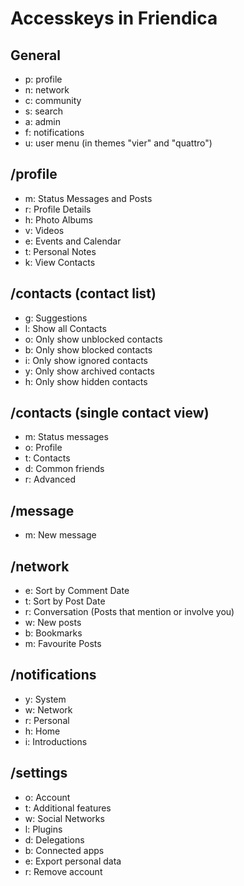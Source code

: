Accesskeys in Friendica
=======================

General
-------
* p: profile
* n: network
* c: community
* s: search
* a: admin
* f: notifications
* u: user menu (in themes "vier" and "quattro")

/profile
--------
* m: Status Messages and Posts
* r: Profile Details
* h: Photo Albums
* v: Videos
* e: Events and Calendar
* t: Personal Notes
* k: View Contacts

/contacts (contact list)
---------
* g: Suggestions
* l: Show all Contacts
* o: Only show unblocked contacts
* b: Only show blocked contacts
* i: Only show ignored contacts
* y: Only show archived contacts
* h: Only show hidden contacts

/contacts (single contact view)
-------------------------------
* m: Status messages
* o: Profile
* t: Contacts
* d: Common friends
* r: Advanced

/message
--------
* m: New message

/network
--------
* e: Sort by Comment Date
* t: Sort by Post Date
* r: Conversation (Posts that mention or involve you)
* w: New posts
* b: Bookmarks
* m: Favourite Posts

/notifications
--------------
* y: System
* w: Network
* r: Personal
* h: Home
* i: Introductions

/settings
---------
* o: Account
* t: Additional features
* w: Social Networks
* l: Plugins
* d: Delegations
* b: Connected apps
* e: Export personal data
* r: Remove account
